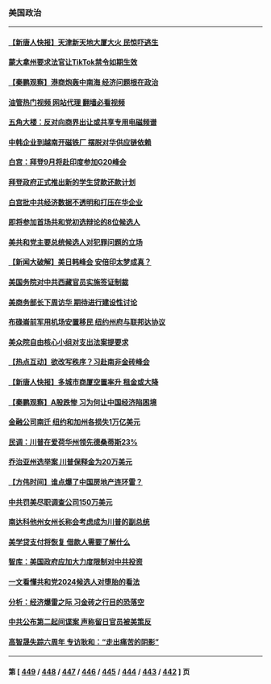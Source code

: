### 美国政治
---
#### [【新唐人快报】天津新天地大厦大火 民惊吓逃生](../../pages/ncid1078159/n14059189.md?08231245) 
#### [蒙大拿州要求法官让TikTok禁令如期生效](../../pages/ncid1078159/n14059094.md?08231245) 
#### [【秦鹏观察】港商炮轰中南海 经济问题根在政治](../../pages/ncid1078159/n14059115.md?08231245) 
#### [油管热门视频 网站代理 翻墙必看视频](http://138.2.39.72:81/youtube.html?epic-marker?08231245)
#### [五角大楼：反对向商界出让或共享专用电磁频谱](../../pages/ncid1078159/n14059011.md?08231245) 
#### [中韩企业到越南开磁铁厂 摆脱对华供应链依赖](../../pages/ncid1078159/n14059037.md?08231245) 
#### [白宫：拜登9月将赴印度参加G20峰会](../../pages/ncid1078159/n14059080.md?08231245) 
#### [拜登政府正式推出新的学生贷款还款计划](../../pages/ncid1078159/n14058951.md?08231245) 
#### [白宫批中共经济数据不透明和打压在华企业](../../pages/ncid1078159/n14059035.md?08231245) 
#### [即将参加首场共和党初选辩论的8位候选人](../../pages/ncid1078159/n14058935.md?08231245) 
#### [美共和党主要总统候选人对犯罪问题的立场](../../pages/ncid1078159/n14058944.md?08231245) 
#### [【新闻大破解】美日韩峰会 安倍印太梦成真？](../../pages/ncid1078159/n14058924.md?08231245) 
#### [美国务院对中共西藏官员实施签证制裁](../../pages/ncid1078159/n14058961.md?08231245) 
#### [美商务部长下周访华 期待进行建设性讨论](../../pages/ncid1078159/n14058858.md?08231245) 
#### [布碌崙前军用机场安置移民 纽约州府与联邦达协议](../../pages/ncid1078159/n14058586.md?08231245) 
#### [美众院自由核心小组对支出法案提要求](../../pages/ncid1078159/n14058517.md?08231245) 
#### [【热点互动】欲改写秩序？习赴南非金砖峰会](../../pages/ncid1078159/n14058477.md?08231245) 
#### [【新唐人快报】多城市商厦空置率升 租金或大降](../../pages/ncid1078159/n14058458.md?08231245) 
#### [【秦鹏观察】A股跌惨 习为何让中国经济陷困境](../../pages/ncid1078159/n14058372.md?08231245) 
#### [金融公司南迁 纽约和加州各损失1万亿美元](../../pages/ncid1078159/n14058345.md?08231245) 
#### [民调：川普在爱荷华州领先德桑蒂斯23%](../../pages/ncid1078159/n14058400.md?08231245) 
#### [乔治亚州选举案 川普保释金为20万美元](../../pages/ncid1078159/n14058401.md?08231245) 
#### [【方伟时间】谁点爆了中国房地产连环雷？](../../pages/ncid1078159/n14058358.md?08231245) 
#### [中共罚美尽职调查公司150万美元](../../pages/ncid1078159/n14058343.md?08231245) 
#### [南达科他州女州长称会考虑成为川普的副总统](../../pages/ncid1078159/n14058294.md?08231245) 
#### [美学贷支付将恢复 借款人需要了解什么](../../pages/ncid1078159/n14058195.md?08231245) 
#### [智库：美国政府应加大力度限制对中共投资](../../pages/ncid1078159/n14057588.md?08231245) 
#### [一文看懂共和党2024候选人对堕胎的看法](../../pages/ncid1078159/n14058243.md?08231245) 
#### [分析：经济爆雷之际 习金砖之行目的恐落空](../../pages/ncid1078159/n14058227.md?08231245) 
#### [中共公布第二起间谍案 声称留日官员被美策反](../../pages/ncid1078159/n14058134.md?08231245) 
#### [高智晟失踪六周年 专访耿和：“走出痛苦的阴影”](../../pages/ncid1078159/n14058059.md?08231245) 

---
#### 第 [ [449](./449.md?08231245) / [448](./448.md?08231245) / [447](./447.md?08231245) / [446](./446.md?08231245) / [445](./445.md?08231245) / [444](./444.md?08231245) / [443](./443.md?08231245) / [442](./442.md?08231245) ] 页
